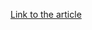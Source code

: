 [Link to the article](https://www.microsoft.com/en-us/security/blog/2025/07/28/sploitlight-analyzing-a-spotlight-based-macos-tcc-vulnerability/)
